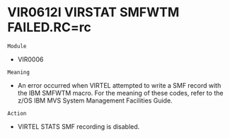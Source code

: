 # VIR0612I VIRSTAT SMFWTM FAILED.RC=rc

`Module`
- VIR0006

`Meaning`
- An error occurred when VIRTEL attempted to write a SMF record with the IBM SMFWTM macro. For the meaning of these codes, refer to the z/OS IBM MVS System Management Facilities Guide.

`Action`
- VIRTEL STATS SMF recording is disabled.
